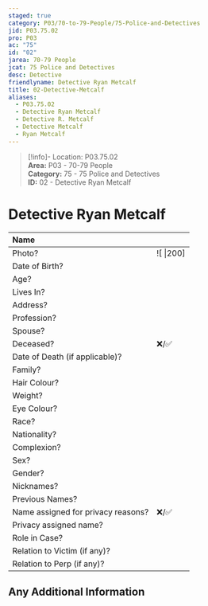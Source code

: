 ```yaml
---  
staged: true  
category: P03/70-to-79-People/75-Police-and-Detectives  
jid: P03.75.02  
pro: P03  
ac: "75"  
id: "02"  
jarea: 70-79 People  
jcat: 75 Police and Detectives  
desc: Detective  
friendlyname: Detective Ryan Metcalf  
title: 02-Detective-Metcalf  
aliases:  
  - P03.75.02  
  - Detective Ryan Metcalf  
  - Detective R. Metcalf  
  - Detective Metcalf  
  - Ryan Metcalf  
---  
```

>[!info]- Location: P03.75.02  
>**Area:** P03 - 70-79 People  
>**Category:** 75 - 75 Police and Detectives  
>**ID:** 02 - Detective Ryan Metcalf  
  
# Detective Ryan Metcalf  
  
| Name                               |            |  
|:---------------------------------- |:---------- |  
| Photo?                             | ![  \|200] |  
| Date of Birth?                     |            |  
| Age?                               |            |  
| Lives In?                          |            |  
| Address?                           |            |  
| Profession?                        |            |  
| Spouse?                            |            |  
| Deceased?                          | ❌/✅      |  
| Date of Death (if applicable)?     |            |  
| Family?                            |            |  
| Hair Colour?                       |            |  
| Weight?                            |            |  
| Eye Colour?                        |            |  
| Race?                              |            |  
| Nationality?                       |            |  
| Complexion?                        |            |  
| Sex?                               |            |  
| Gender?                                   |            |  
| Nicknames?                         |            |  
| Previous Names?                    |            |  
| Name assigned for privacy reasons? | ❌/✅      |  
| Privacy assigned name?             |            |  
| Role in Case?                      |            |  
| Relation to Victim (if any)?       |            |  
| Relation to Perp (if any)?         |            |  
  
## Any Additional Information